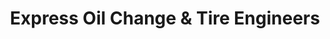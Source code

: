 ---
title: "Express Oil Change & Tire Engineers"
url: /athens/express-oil-change-und-tire-engineers-us-highway-72-west/
shop: Reifen
---
